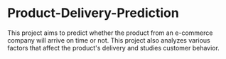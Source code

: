 # Product-Delivery-Prediction
This project aims to predict whether the product from an e-commerce company will arrive on time or not. This project also analyzes various factors that affect the product's delivery and studies customer behavior.
